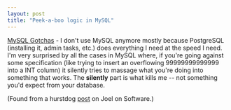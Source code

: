 ```yaml
---
layout: post
title: "Peek-a-boo logic in MySQL"
---
```




<a href="http://sql-info.de/mysql/gotchas.html">MySQL Gotchas</a> - I don't use MySQL anymore mostly because PostgreSQL (installing it, admin tasks, etc.) does everything I need at the speed I need. I'm very surprised by all the cases in MySQL where, if you're going against some specification (like trying to insert an overflowing 99999999999999 into a INT column) it silently tries to massage what you're doing into something that works. The <b>silently</b> part is what kills me -- not something you'd expect from your database.

<p>(Found from a hurstdog <a href="http://discuss.fogcreek.com/joelonsoftware/default.asp?cmd=show&ixPost=88368&ixReplies=8">post</a> on Joel on Software.)</p>


